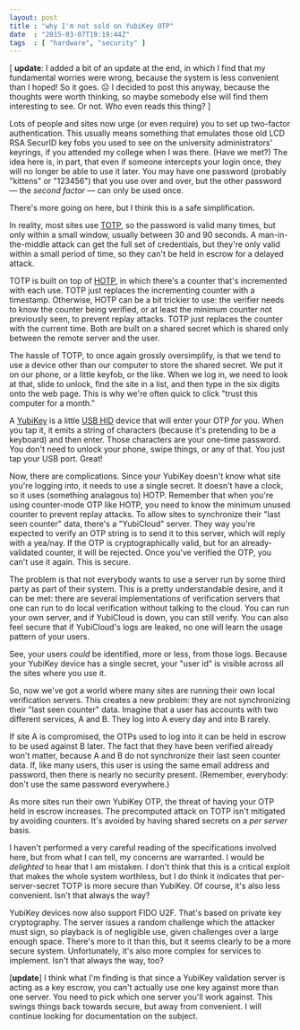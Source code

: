 ```yaml
---
layout: post
title : "why I'm not sold on YubiKey OTP"
date  : "2015-03-07T19:19:44Z"
tags  : [ "hardware", "security" ]
---
```

[ **update**: I added a bit of an update at the end, in which I find that my fundamental worries were wrong, because the system is less convenient than I hoped!  So it goes.  ☹  I decided to post this anyway, because the thoughts were worth thinking, so maybe somebody else will find them interesting to see.  Or not.  Who even reads this thing? ]

Lots of people and sites now urge (or even require) you to set up two-factor
authentication.  This usually means something that emulates those old LCD RSA
SecurID key fobs you used to see on the university administrators' keyrings, if
you attended my college when I was there.  (Have we met?)  The idea here is, in
part, that even if someone intercepts your login once, they will no longer be
able to use it later.  You may have one password (probably "kittens" or
"123456") that you use over and over, but the other password — the *second
factor* — can only be used once.

There's more going on here, but I think this is a safe simplification.

In reality, most sites use
[TOTP](http://en.wikipedia.org/wiki/Time-based_One-time_Password_Algorithm), so
the password is valid many times, but only within a small window, usually
between 30 and 90 seconds.  A man-in-the-middle attack can get the full set of
credentials, but they're only valid within a small period of time, so they
can't be held in escrow for a delayed attack.

TOTP is built on top of
[HOTP](http://en.wikipedia.org/wiki/HMAC-based_One-time_Password_Algorithm), in
which there's a counter that's incremented with each use.  TOTP just replaces
the incrementing counter with a timestamp.  Otherwise, HOTP can be a bit
trickier to use:  the verifier needs to know the counter being verified, or at
least the minimum counter not previously seen, to prevent replay attacks.  TOTP
just replaces the counter with the current time.  Both are built on a shared
secret which is shared only between the remote server and the user.

The hassle of TOTP, to once again grossly oversimplify, is that we tend to use
a device other than our computer to store the shared secret.  We put it on our
phone, or a little keyfob, or the like.  When we log in, we need to look at
that, slide to unlock, find the site in a list, and then type in the six digits
onto the web page.  This is why we're often quick to click "trust this computer
for a month."

A [YubiKey](https://www.yubico.com/products/yubikey-hardware/) is a little [USB
HID](http://en.wikipedia.org/wiki/USB_human_interface_device_class) device that
will enter your OTP *for* you.  When you tap it, it emits a string of
characters (because it's pretending to be a keyboard) and then enter.  Those
characters are your one-time password.  You don't need to unlock your phone,
swipe things, or any of that.  You just tap your USB port.  Great!

Now, there are complications.  Since your YubiKey doesn't know what site you're
logging into, it needs to use a single secret.  It doesn't have a clock, so it
uses (something analagous to) HOTP.  Remember that when you're using
counter-mode OTP like HOTP, you need to know the minimum unused counter to
prevent replay attacks.  To allow sites to synchronize their "last seen
counter" data, there's a "YubiCloud" server.  They way you're expected to
verify an OTP string is to send it to this server, which will reply with a
yea/nay.  If the OTP is cryptographically valid, but for an already-validated
counter, it will be rejected.  Once you've verified the OTP, you can't use it
again.  This is secure.

The problem is that not everybody wants to use a server run by some third party
as part of their system.  This is a pretty understandable desire, and it can be
met: there are several implementations of verification servers that one can run
to do local verification without talking to the cloud.  You can run your own
server, and if YubiCloud is down, you can still verify.  You can also feel
secure that if YubiCloud's logs are leaked, no one will learn the usage pattern
of your users.

See, your users *could* be identified, more or less, from those logs.  Because
your YubiKey device has a single secret, your "user id" is visible across all
the sites where you use it.

So, now we've got a world where many sites are running their own local
verification servers.  This creates a new problem: they are not synchronizing
their "last seen counter" data.  Imagine that a user has accounts with two
different services, A and B.  They log into A every day and into B rarely.

If site A is compromised, the OTPs used to log into it can be held in escrow to
be used against B later.  The fact that they have been verified already won't
matter, because A and B do not synchronize their last seen counter data.  If,
like many users, this user is using the same email address and password, then
there is nearly no security present.  (Remember, everybody: don't use the same
password everywhere.)

As more sites run their own YubiKey OTP, the threat of having your OTP held in escrow
increases.  The precomputed attack on TOTP isn't mitigated by avoiding
counters.  It's avoided by having shared secrets on a *per server* basis.

I haven't performed a very careful reading of the specifications involved here,
but from what I can tell, my concerns are warranted.  I would be *delighted* to
hear that I am mistaken.  I don't think that this is a critical exploit that
makes the whole system worthless, but I do think it indicates that
per-server-secret TOTP is more secure than YubiKey.  Of course, it's also less
convenient.  Isn't that always the way?

YubiKey devices now also support FIDO U2F.  That's based on private key
cryptography.  The server issues a random challenge which the attacker must
sign, so playback is of negligible use, given challenges over a large enough
space.  There's more to it than this, but it seems clearly to be a more secure
system.  Unfortunately, it's also more complex for services to implement.
Isn't that always the way, too?

[**update**]  I think what I'm finding is that since a YubiKey validation server is acting as a key escrow, you can't actually use one key against more than one server.  You need to pick which one server you'll work against.  This swings things back towards secure, but away from convenient.  I will continue looking for documentation on the subject.
